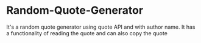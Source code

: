 # Random-Quote-Generator
It's a random quote generator using quote API and with author name. It has a functionality of reading the quote and can also copy the quote
